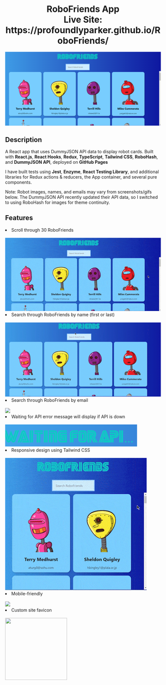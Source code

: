 <h1 align='center'>RoboFriends App<br>
  Live Site: https://profoundlyparker.github.io/RoboFriends/
</h1>

![robofriends](src/Readme-imgs/robofriends.png)

## Description

<p>A React app that uses DummyJSON API data to display robot cards. Built with <strong>React.js</strong>, <strong>React Hooks</strong>, <strong>Redux</strong>, <strong>TypeScript</strong>, <strong>Tailwind CSS</strong>, <strong>RoboHash</strong>, and <strong>DummyJSON API</strong>, deployed on <strong>GitHub Pages</strong></p>
<p>I have built tests using <strong>Jest</strong>, <strong>Enzyme</strong>, <strong>React Testing Library</strong>, and additional libraries for Redux actions & reducers, the App container, and several pure components.</p>

<p>Note: Robot images, names, and emails may vary from screenshots/gifs below. The DummyJSON API recently updated their API data, so I switched to using RoboHash for images for theme continuity.</p>

## Features

<li>Scroll through 30 RoboFriends</li><br>
<img src='src/Readme-imgs/robots-scroll_AdobeExpress-min.gif'>
<li>Search through RoboFriends by name (first or last)</li><br>
<img src='src/Readme-imgs/robots-name-search_AdobeExpress.gif'>
<li>Search through RoboFriends by email</li><br>
<img src='src/Readme-imgs/robots-email-search_AdobeExpress.gif'>
<li>Waiting for API error message will display if API is down</li><br>
<img src='src/Readme-imgs/robofriends-api.png'>
<li>Responsive design using Tailwind CSS</li><br>
<img src='src/Readme-imgs/robots-responsive_AdobeExpress-min.gif'>
<li>Mobile-friendly</li><br>
<img src='src/Readme-imgs/robots-mobile-min.gif'>
<li>Custom site favicon</li><br>
<img src='public/favicon.ico' height='200' width='200'>
